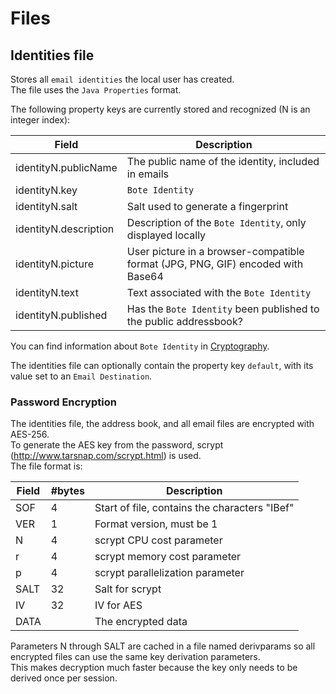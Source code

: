 # Files

## Identities file

Stores all `email identities` the local user has created.   
The file uses the `Java Properties` format.

The following property keys are currently stored and recognized (N is an integer index):

| Field                | Description                                                                     |
|----------------------|---------------------------------------------------------------------------------|
|identityN.publicName  | The public name of the identity, included in emails                             |
|identityN.key         | `Bote Identity`                                                                 |
|identityN.salt        | Salt used to generate a fingerprint                                             |
|identityN.description | Description of the `Bote Identity`, only displayed locally                      |
|identityN.picture     | User picture in a browser-compatible format (JPG, PNG, GIF) encoded with Base64 |
|identityN.text        | Text associated with the `Bote Identity`                                        |
|identityN.published   | Has the `Bote Identity` been published to the public addressbook?               |

You can find information about `Bote Identity` in [Cryptography](../bote/v5/cryptography.md#2-email-identity-formats).

The identities file can optionally contain the property key `default`, with its value set to an `Email Destination`.

### Password Encryption

The identities file, the address book, and all email files are encrypted with AES-256.   
To generate the AES key from the password, scrypt (http://www.tarsnap.com/scrypt.html) is used.   
The file format is:

| Field | #bytes | Description                                   |
|-------|--------|-----------------------------------------------|
| SOF   | 4      | Start of file, contains the characters "IBef" |
| VER   | 1      | Format version, must be 1                     |
| N     | 4      | scrypt CPU cost parameter                     |
| r     | 4      | scrypt memory cost parameter                  |
| p     | 4      | scrypt parallelization parameter              |
| SALT  | 32     | Salt for scrypt                               |
| IV    | 32     | IV for AES                                    |
| DATA  |        | The encrypted data                            |

Parameters N through SALT are cached in a file named derivparams so all encrypted files can use the same key derivation parameters.   
This makes decryption much faster because the key only needs to be derived once per session.
